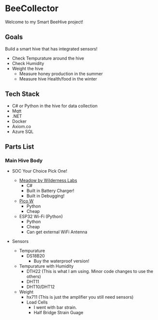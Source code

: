 # BeeCollector
 
Welcome to my Smart BeeHive project!

## Goals

Build a smart hive that has integrated sensors!

* Check Tempurature around the hive
* Check Humidity
* Weight the hive
	* Measure honey production in the summer
	* Measure hive Health/food in the winter

## Tech Stack

* C# or Python in the hive for data collection
* Mqtt
* .NET
* Docker
* Axiom.co
* Azure SQL

## Parts List

### Main Hive Body

* SOC Your Choice Pick One!
	*  [Meadow by Wilderness Labs](https://store.wildernesslabs.co/collections/frontpage/products/meadow-f7-feather)
		*  C# 
		*  Built in Battery Charger!
		*  Built in Debugging!
	*  [Pico W](https://www.raspberrypi.com/documentation/microcontrollers/raspberry-pi-pico.html) 
		* Python
		* Cheap
	*  ESP32 Wi-Fi (Python)
		* Python
		* Cheap
		* Can get external WiFi Antenna 

* Sensors
	* Tempurature
		* DS18B20
			* Buy the waterproof version!
	* Tempurature with Humidity
		* DTH22 (This is what I am using. Minor code changes to use the others)
		* DHT11
		* DHT10/DHT12
	* Weight
		* hx711 (This is just the amplifier you still need sensors)
		* Load Cells
			* I went with bar strain. 
			* Half Bridge Strain Guage